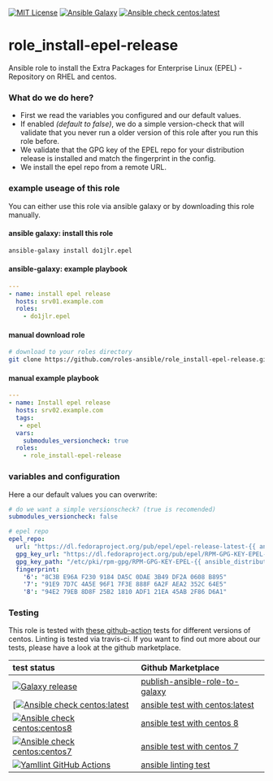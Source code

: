 [![MIT License](https://raw.githubusercontent.com/roles-ansible/role_install-epel-release/master/.github/license.svg?sanitize=true)](https://github.com/roles-ansible/role_install-epel-release/blob/master/LICENSE) [![Ansible Galaxy](https://raw.githubusercontent.com/roles-ansible/role_install-epel-release/master/.github/galaxy.svg?sanitize=true)](https://galaxy.ansible.com/do1jlr/epel) [![Ansible check centos:latest](https://github.com/roles-ansible/ansible_role_epel/actions/workflows/ansible-centos-latest.yml/badge.svg)](https://github.com/roles-ansible/ansible_role_epel/actions/workflows/ansible-centos-latest.yml)

 role_install-epel-release
============================
Ansible role to install the Extra Packages for Enterprise Linux (EPEL) - Repository on RHEL and centos.

### What do we do here?
+ First we read the variables you configured and our default values.
+ If enabled *(default to false)*, we do a simple version-check that will validate that you never run a older version of this role after you run this role before.
+ We validate that the GPG key of the EPEL repo for your distribution release is installed and match the fingerprint in the config.
+ We install the epel repo from a remote URL.

### example useage of this role
You can either use this role via ansible galaxy or by downloading this role manually.

#### ansible galaxy: install this role
```bash
ansible-galaxy install do1jlr.epel
```

#### ansible-galaxy: example playbook
```yml
---
- name: install epel release
  hosts: srv01.example.com
  roles:
    - do1jlr.epel
```

#### manual download role
```bash
# download to your roles directory
git clone https://github.com/roles-ansible/role_install-epel-release.git
```

#### manual example playbook
```yaml
---
- name: Install epel release
  hosts: srv02.example.com
  tags:
   - epel
  vars:
    submodules_versioncheck: true
  roles:
    - role_install-epel-release
``` 

### variables and configuration

Here a our default values you can overwrite:
```yaml
# do we want a simple versionscheck? (true is recomended)
submodules_versioncheck: false

# epel repo
epel_repo:
  url: "https://dl.fedoraproject.org/pub/epel/epel-release-latest-{{ ansible_distribution_major_version }}.noarch.rpm"
  gpg_key_url: "https://dl.fedoraproject.org/pub/epel/RPM-GPG-KEY-EPEL-{{ ansible_distribution_major_version }}"
  gpg_key_path: "/etc/pki/rpm-gpg/RPM-GPG-KEY-EPEL-{{ ansible_distribution_major_version }}"
  fingerprint:
    '6': "8C3B E96A F230 9184 DA5C 0DAE 3B49 DF2A 0608 B895"
    '7': "91E9 7D7C 4A5E 96F1 7F3E 888F 6A2F AEA2 352C 64E5"
    '8': "94E2 79EB 8D8F 25B2 1810 ADF1 21EA 45AB 2F86 D6A1"
```

### Testing
This role is tested with [these github-action](https://github.com/search?q=topic%3Acentos+topic%3Acheck-ansible+topic%3Agithub-actions+org%3Aroles-ansible&type=Repositories) tests for different versions of centos. Linting is tested via travis-ci.
If you want to find out more about our tests, please have a look at the github marketplace.

| test status | Github Marketplace |
| :---------  | :----------------  |
| [![Galaxy release](https://github.com/roles-ansible/ansible_role_epel/actions/workflows/galaxy.yml/badge.svg)](https://github.com/roles-ansible/ansible_role_epel/actions/workflows/galaxy.yml) | [publish-ansible-role-to-galaxy](https://github.com/marketplace/actions/publish-ansible-role-to-galaxy)
| [[![Ansible check centos:latest](https://github.com/roles-ansible/ansible_role_epel/actions/workflows/ansible-centos-latest.yml/badge.svg)](https://github.com/roles-ansible/ansible_role_epel/actions/workflows/ansible-centos-latest.yml) | [ansible test with centos:latest](https://github.com/roles-ansible/role_install-epel-release/blob/master/.travis.yml) | [ansible test with centos latest](https://github.com/marketplace/actions/check-ansible-centos-latest) |
| [![Ansible check centos:centos8](https://github.com/roles-ansible/ansible_role_epel/actions/workflows/ansible-centos-centos8.yml/badge.svg)](https://github.com/roles-ansible/ansible_role_epel/actions/workflows/ansible-centos-centos8.yml) |  [ansible test with centos 8](https://github.com/marketplace/actions/check-ansible-centos-centos8) |
| [![Ansible check centos:centos7](https://github.com/roles-ansible/ansible_role_epel/actions/workflows/ansible-centos-centos7.yml/badge.svg)](https://github.com/roles-ansible/ansible_role_epel/actions/workflows/ansible-centos-centos7.yml) | [ansible test with centos 7](https://github.com/marketplace/actions/check-ansible-centos-centos7) |
| [![Yamllint GitHub Actions](https://github.com/roles-ansible/ansible_role_epel/actions/workflows/yamllint.yaml/badge.svg)](https://github.com/roles-ansible/ansible_role_epel/actions/workflows/yamllint.yaml) | [ansible linting test](https://github.com/marketplace/actions/ansible-lint) |
